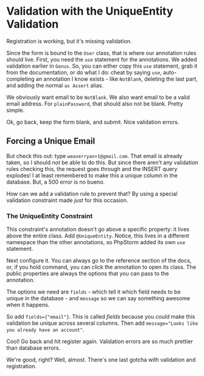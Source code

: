 # Validation with the UniqueEntity Validation

Registration is working, but it's missing validation.

Since the form is bound to the `User` class, that is where our annotation rules
should live. First, you need the `use` statement for the annotations. We added validation
earlier in `Genus`. So, you can either copy this `use` statement, grab it from the
documentation, or do what I do: cheat by saying `use`, auto-completing an annotation
I know exists - like `NotBlank`, deleting the last part, and adding the normal
`as Assert` alias.

We obviously want email to be `NotBlank`. We also want email to be a valid email
address. For `plainPassword`, that should also not be blank. Pretty simple.

Ok, go back, keep the form blank, and submit. Nice validation errors.

## Forcing a Unique Email

But check this out: type `weaverryan+1@gmail.com`. That email is already taken, so
I should *not* be able to do this. But since there aren't any validation rules
checking this, the request goes through and the INSERT query explodes! I at least
remembered to make this a unique column in the database. But, a 500 error is no bueno.

How can we add a validation rule to prevent that? By using a special validation constraint
made *just* for this occasion.

### The UniqueEntity Constraint

This constraint's annotation doesn't go above a specific property: it lives above
the entire class. Add `@UniqueEntity`. Notice, this lives in a different namespace
than the other annotations, so PhpStorm added its own `use` statement.

Next configure it. You can always go to the reference section of the docs, or, if
you hold command, you can click the annotation to open its class. The public properties
are always the options that you can pass to the annotation.

The options we need are `fields` - which tell it which field needs to be unique
in the database - and `message` so we can say something awesome when it happens.

So add `fields={"email"}`. This is called *fields* because you *could* make this
validation be unique across several columns. Then add
`message="Looks like you already have an account"`.

Cool! Go back and hit register again. Validation errors are so much prettier
than database errors.

We're good, right? Well, almost. There's one last gotcha with validation and registration.
